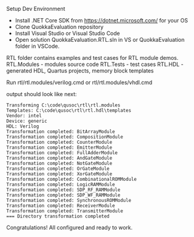 Setup Dev Environment

* Install .NET Core SDK from https://dotnet.microsoft.com/ for your OS
* Clone QuokkaEvaluation repository
* Install Visual Studio or Visual Studio Code
* Open solution QuokkaEvaluation.RTL.sln in VS or QuokkaEvaluation folder in VSCode.

RTL folder contains examples and test cases for RTL module demos.
RTL.Modules - modules source code
RTL.Tests - test cases
RTL.HDL - generated HDL, Quartus projects, memory block templates

Run rtl/rtl.modules/verilog.cmd or rtl/rtl.modules/vhdl.cmd

output should look like next:
```
Transforming C:\code\qusoc\rtl\rtl.modules
Templates: C:\code\qusoc\rtl\rtl.hdl\templates
Vendor: intel
Device: generic
HDL: Verilog
Transformation completed: BitArrayModule
Transformation completed: CompositionModule
Transformation completed: CounterModule
Transformation completed: EmitterModule
Transformation completed: FullAdderModule
Transformation completed: AndGateModule
Transformation completed: NotGateModule
Transformation completed: OrGateModule
Transformation completed: XorGateModule
Transformation completed: CombinationalROMModule
Transformation completed: LogicRAMModule
Transformation completed: SDP_RF_RAMModule
Transformation completed: SDP_WF_RAMModule
Transformation completed: SynchronousROMModule
Transformation completed: ReceiverModule
Transformation completed: TransmitterModule
=== Directory transformation completed
```

Congratulations! 
All configured and ready to work.

